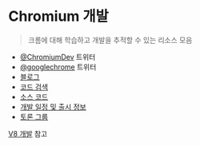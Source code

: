 # Chromium 개발

> 크롬에 대해 학습하고 개발을 추적할 수 있는 리소스 모음

- [@ChromiumDev](https://twitter.com/ChromiumDev) 트위터
- [@googlechrome](https://twitter.com/googlechrome) 트위터
- [블로그](https://blog.chromium.org)
- [코드 검색](https://cs.chromium.org/)
- [소스 코드](https://cs.chromium.org/chromium/src/)
- [개발 일정 및 출시 정보](https://www.chromium.org/developers/calendar)
- [토론 그룹](https://www.chromium.org/developers/discussion-groups)

[V8 개발](v8-development.md) 참고
